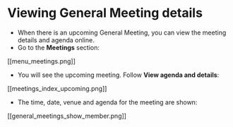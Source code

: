 # Viewing General Meeting details

* When there is an upcoming General Meeting, you can view the meeting details and agenda online.
* Go to the **Meetings** section:

[[menu_meetings.png]]

* You will see the upcoming meeting. Follow **View agenda and details**:

[[meetings_index_upcoming.png]]

* The time, date, venue and agenda for the meeting are shown:

[[general_meetings_show_member.png]]